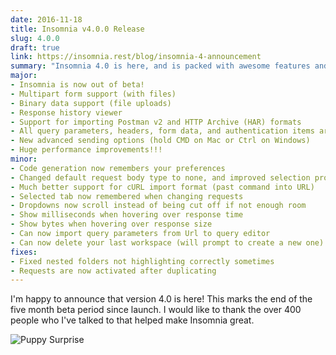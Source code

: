 ```yaml
---
date: 2016-11-18
title: Insomnia v4.0.0 Release
slug: 4.0.0
draft: true
link: https://insomnia.rest/blog/insomnia-4-announcement
summary: "Insomnia 4.0 is here, and is packed with awesome features and improvements!"
major:
- Insomnia is now out of beta!
- Multipart form support (with files)
- Binary data support (file uploads)
- Response history viewer
- Support for importing Postman v2 and HTTP Archive (HAR) formats
- All query parameters, headers, form data, and authentication items are now toggleable
- New advanced sending options (hold CMD on Mac or Ctrl on Windows)
- Huge performance improvements!!!
minor:
- Code generation now remembers your preferences
- Changed default request body type to none, and improved selection process
- Much better support for cURL import format (past command into URL)
- Selected tab now remembered when changing requests
- Dropdowns now scroll instead of being cut off if not enough room
- Show milliseconds when hovering over response time
- Show bytes when hovering over response size
- Can now import query parameters from Url to query editor
- Can now delete your last workspace (will prompt to create a new one)
fixes:
- Fixed nested folders not highlighting correctly sometimes
- Requests are now activated after duplicating
---
```


I'm happy to announce that version 4.0 is here! This marks the end of the five month
beta period since launch. I would like to thank the over 400 people who I've talked 
to that helped make Insomnia great.

<!--more-->

![Puppy Surprise](https://media.giphy.com/media/t0TNY68t8wq2Y/giphy.gif)



